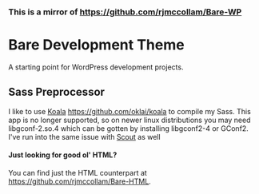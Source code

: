 ### This is a mirror of https://github.com/rjmccollam/Bare-WP

# Bare Development Theme

A starting point for WordPress development projects.

## Sass Preprocessor
I like to use [Koala](http://koala-app.com/ "Koala website") https://github.com/oklai/koala to compile my Sass. This app is no longer supported, so on newer linux distributions you may need libgconf-2.so.4 which can be gotten by installing libgconf2-4 or GConf2. I've run into the same issue with [Scout](https://scout-app.io/) as well

#### Just looking for good ol' HTML?
You can find just the HTML counterpart at https://github.com/rjmccollam/Bare-HTML.
